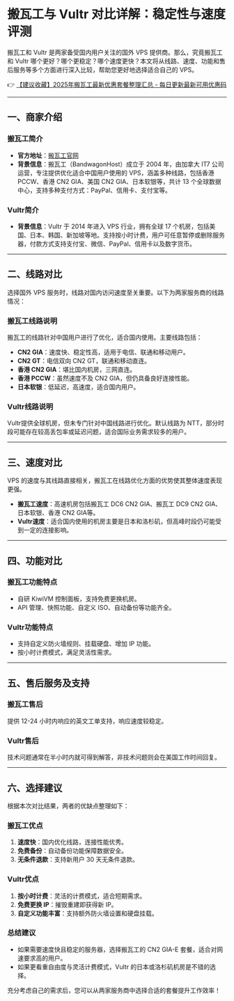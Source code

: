 # 搬瓦工与 Vultr 对比详解：稳定性与速度评测

搬瓦工和 Vultr 是两家备受国内用户关注的国外 VPS 提供商。那么，究竟搬瓦工和 Vultr 哪个更好？哪个更稳定？哪个速度更快？本文将从线路、速度、功能和售后服务等多个方面进行深入比较，帮助您更好地选择适合自己的 VPS。

👉 [【建议收藏】2025年搬瓦工最新优惠套餐整理汇总 - 每日更新最新可用优惠码](https://bit.ly/banwagon)

---

## 一、商家介绍

### 搬瓦工简介

- **官方地址**：[搬瓦工官网](https://bit.ly/banwagon)  
- **背景信息**：搬瓦工（BandwagonHost）成立于 2004 年，由加拿大 IT7 公司运营，专注提供优化适合中国用户使用的 VPS，涵盖多种线路，包括香港 PCCW、香港 CN2 GIA、美国 CN2 GIA、日本软银等，共计 13 个全球数据中心，支持多种支付方式：PayPal、信用卡、支付宝等。

### Vultr简介

- **背景信息**：Vultr 于 2014 年进入 VPS 行业，拥有全球 17 个机房，包括美国、日本、韩国、新加坡等地。支持按小时计费，用户可任意暂停或删除服务器，付款方式支持支付宝、微信、PayPal、信用卡以及数字货币。

---

## 二、线路对比

选择国外 VPS 服务时，线路对国内访问速度至关重要。以下为两家服务商的线路情况：

### 搬瓦工线路说明

搬瓦工的线路针对中国用户进行了优化，适合国内使用。主要线路包括：
- **CN2 GIA**：速度快、稳定性高，适用于电信、联通和移动用户。
- **CN2 GT**：电信双向 CN2 GT，联通和移动直连。
- **香港 CN2 GIA**：堪比国内机房，三网直连。
- **香港 PCCW**：虽然速度不及 CN2 GIA，但仍具备良好连接性能。
- **日本软银**：低延迟，高速度，适合国内用户。

### Vultr线路说明

Vultr提供全球机房，但未专门针对中国线路进行优化。默认线路为 NTT，部分时段可能存在较高丢包率或延迟问题，适合国际业务需求较多的用户。

---

## 三、速度对比

VPS 的速度与其线路直接相关，搬瓦工在线路优化方面的优势使其整体速度表现更强。

- **搬瓦工速度**：高速机房包括搬瓦工 DC6 CN2 GIA、搬瓦工 DC9 CN2 GIA、日本软银、香港 CN2 GIA等。
- **Vultr速度**：适合国内使用的机房主要是日本和洛杉矶，但高峰时段仍可能受到一定的连接影响。

---

## 四、功能对比

### 搬瓦工功能特点
- 自研 KiwiVM 控制面板，支持免费更换机房。
- API 管理、快照功能、自定义 ISO、自动备份等功能齐全。

### Vultr功能特点
- 支持自定义防火墙规则、挂载硬盘、增加 IP 功能。
- 按小时计费模式，满足灵活性需求。

---

## 五、售后服务及支持

### 搬瓦工售后
提供 12-24 小时内响应的英文工单支持，响应速度较稳定。

### Vultr售后
技术问题通常在半小时内就可得到解答，非技术问题则会在美国工作时间回复。

---

## 六、选择建议

根据本次对比结果，两者的优缺点整理如下：

### 搬瓦工优点
1. **速度快**：国内优化线路，连接性能优秀。
2. **免费备份**：自动备份功能保障数据安全。
3. **无条件退款**：支持新用户 30 天无条件退款。

### Vultr优点
1. **按小时计费**：灵活的计费模式，适合短期需求。
2. **免费更换 IP**：摧毁重建即获得新 IP。
3. **自定义功能丰富**：支持额外防火墙设置和硬盘挂载。

### 总结建议
- 如果需要速度快且稳定的服务器，选择搬瓦工的 CN2 GIA-E 套餐，适合对网速要求高的用户。
- 如果更看重自由度与灵活计费模式，Vultr 的日本或洛杉矶机房是不错的选择。

充分考虑自己的需求后，您可以从两家服务商中选择合适的套餐提升工作效率！